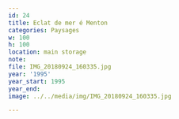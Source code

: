 ```yaml
---
id: 24
title: Eclat de mer é Menton
categories: Paysages
w: 100
h: 100
location: main storage
note:
file: IMG_20180924_160335.jpg
year: '1995'
year_start: 1995
year_end:
image: ../../media/img/IMG_20180924_160335.jpg

---
```

